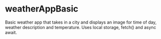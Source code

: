 # weatherAppBasic
Basic weather app that takes in a city and displays an image for time of day, weather description and temperature. Uses local storage, fetch() and async await. 
